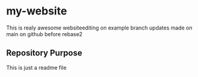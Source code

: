# my-website
This is realy awesome websiteediting on example branch
updates made on main on github before rebase2

## Repository Purpose
This is just a readme file

